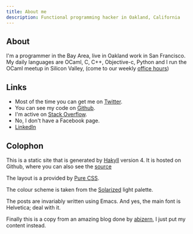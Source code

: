 ```yaml
---
title: About me
description: Functional programming hacker in Oakland, California
---
```


## About

I'm a programmer in the Bay Area, live in Oakland work in San
Francisco. My daily languages are OCaml, C, C++, Objective-c, Python
and I run the OCaml meetup in Silicon Valley, (come to our weekly
[office hours](http://www.meetup.com/sv-ocaml/))

## Links

- Most of the time you can get me on
  [Twitter](http://twitter.com/#!/edgararout "Twitter page").
- You can see my code on [Github](http://github.com/fxfactorial
  "GitHub page").
- I'm active on
  [Stack Overflow](http://stackoverflow.com/users/1971598/edgar-aroutiounian
  "Stack Overflow").
- No, I don't have a Facebook page.
- [LinkedIn](https://www.linkedin.com/in/edgar-aroutiounian-199b0642
 "LinkedIn")

## Colophon

This is a static site that is generated by
[Hakyll](http://jaspervdj.be/hakyll/) version 4. It is hosted on
Github, where you can also see the
[source](https://github.com/fxfactorial/hblog)

The layout is a provided by [Pure CSS](http://purecss.io).

The colour scheme is taken from the
[Solarized](http://ethanschoonover.com/solarized) light palette.

The posts are invariably written using Emacs. And yes, the main font
is Helvetica; deal with it.

Finally this is a copy from an amazing blog done by
[abizern](http://abizern.org/about/), I just put my content instead.
